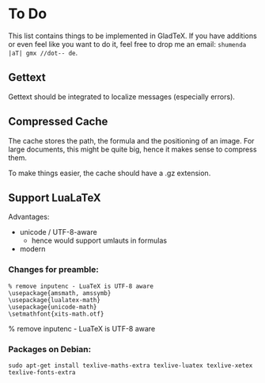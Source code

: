 To Do
=====

This list contains things to be implemented in GladTeX. If you have additions or
even feel like you want to do it, feel free to drop me an email: `shumenda |aT|
gmx //dot-- de`.

Gettext
-------


Gettext should be integrated to localize messages (especially errors).

Compressed Cache
----------------

The cache stores the path, the formula and the positioning of an image. For
large documents, this might be quite big, hence it makes sense to compress them.

To make things easier, the cache should have a .gz extension.


Support LuaLaTeX
----------------

Advantages:

-   unicode / UTF-8-aware
    -   hence would support umlauts in formulas
-   modern

### Changes for preamble:

~~~~
% remove inputenc - LuaTeX is UTF-8 aware
\usepackage{amsmath, amssymb}
\usepackage{lualatex-math}
\usepackage{unicode-math}
\setmathfont{xits-math.otf}
~~~~
% remove inputenc - LuaTeX is UTF-8 aware

### Packages on Debian:

    sudo apt-get install texlive-maths-extra texlive-luatex texlive-xetex texlive-fonts-extra

